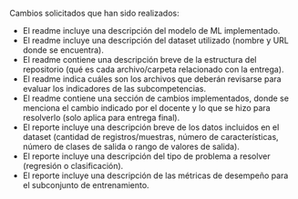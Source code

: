 Cambios solicitados que han sido realizados:
* El readme incluye una descripción del modelo de ML implementado.
* El readme incluye una descripción del dataset utilizado (nombre y URL donde se encuentra).
* El readme contiene una descripción breve de la estructura del repositorio (qué es cada archivo/carpeta relacionado con la entrega).
* El readme indica cuáles son los archivos que deberán revisarse para evaluar los indicadores de las subcompetencias.
* El readme contiene una sección de cambios implementados, donde se menciona el cambio indicado por el docente y lo que se hizo para resolverlo (solo aplica para entrega final).
* El reporte incluye una descripción breve de los datos incluidos en el dataset (cantidad de registros/muestras, número de características, número de clases de salida o rango de valores de salida).
* El reporte incluye una descripción del tipo de problema a resolver (regresión o clasificación).
* El reporte incluye una descripción de las métricas de desempeño para el subconjunto de entrenamiento.
